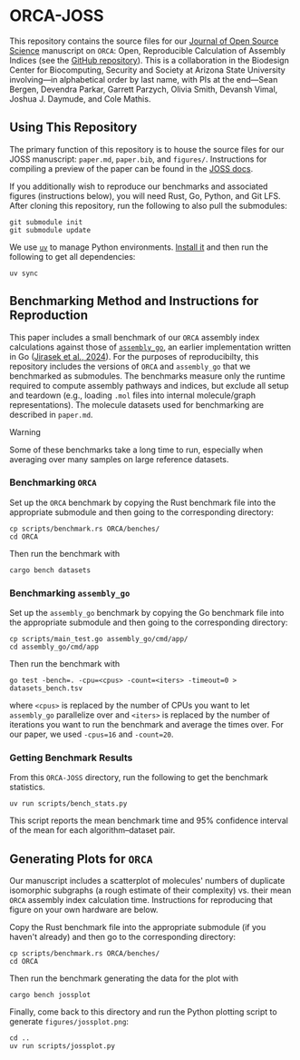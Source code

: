 # ORCA-JOSS

This repository contains the source files for our [Journal of Open Source Science](https://joss.theoj.org/) manuscript on `ORCA`: Open, Reproducible Calculation of Assembly Indices (see the [GitHub repository](https://github.com/DaymudeLab/ORCA)).
This is a collaboration in the Biodesign Center for Biocomputing, Security and Society at Arizona State University involving&mdash;in alphabetical order by last name, with PIs at the end&mdash;Sean Bergen, Devendra Parkar, Garrett Parzych, Olivia Smith, Devansh Vimal, Joshua J. Daymude, and Cole Mathis.


## Using This Repository

The primary function of this repository is to house the source files for our JOSS manuscript: `paper.md`, `paper.bib`, and `figures/`.
Instructions for compiling a preview of the paper can be found in the [JOSS docs](https://joss.readthedocs.io/en/latest/paper.html#locally).

If you additionally wish to reproduce our benchmarks and associated figures (instructions below), you will need Rust, Go, Python, and Git LFS.
After cloning this repository, run the following to also pull the submodules:

```shell
git submodule init
git submodule update
```

We use [`uv`](https://docs.astral.sh/uv/) to manage Python environments.
[Install it](https://docs.astral.sh/uv/getting-started/installation/) and then run the following to get all dependencies:

```shell
uv sync
```


## Benchmarking Method and Instructions for Reproduction

This paper includes a small benchmark of our `ORCA` assembly index calculations against those of [`assembly_go`](https://github.com/croningp/assembly_go), an earlier implementation written in Go ([Jirasek et al., 2024](https://doi.org/10.1021/acscentsci.4c00120)).
For the purposes of reproducibilty, this repository includes the versions of `ORCA` and `assembly_go` that we benchmarked as submodules.
The benchmarks measure only the runtime required to compute assembly pathways and indices, but exclude all setup and teardown (e.g., loading `.mol` files into internal molecule/graph representations).
The molecule datasets used for benchmarking are described in `paper.md`.

> [!WARNING]
> Some of these benchmarks take a long time to run, especially when averaging over many samples on large reference datasets.


### Benchmarking `ORCA`

Set up the `ORCA` benchmark by copying the Rust benchmark file into the appropriate submodule and then going to the corresponding directory:

```shell
cp scripts/benchmark.rs ORCA/benches/
cd ORCA
```

Then run the benchmark with

```shell
cargo bench datasets
```


### Benchmarking `assembly_go`

Set up the `assembly_go` benchmark by copying the Go benchmark file into the appropriate submodule and then going to the corresponding directory:

```shell
cp scripts/main_test.go assembly_go/cmd/app/
cd assembly_go/cmd/app
```

Then run the benchmark with

```shell
go test -bench=. -cpu=<cpus> -count=<iters> -timeout=0 > datasets_bench.tsv
```

where `<cpus>` is replaced by the number of CPUs you want to let `assembly_go` parallelize over and `<iters>` is replaced by the number of iterations you want to run the benchmark and average the times over.
For our paper, we used `-cpus=16` and `-count=20`.


### Getting Benchmark Results

From this `ORCA-JOSS` directory, run the following to get the benchmark statistics.

```
uv run scripts/bench_stats.py
```

This script reports the mean benchmark time and 95% confidence interval of the mean for each algorithm&ndash;dataset pair.


## Generating Plots for `ORCA`

Our manuscript includes a scatterplot of molecules' numbers of duplicate isomorphic subgraphs (a rough estimate of their complexity) vs. their mean `ORCA` assembly index calculation time.
Instructions for reproducing that figure on your own hardware are below.

Copy the Rust benchmark file into the appropriate submodule (if you haven't already) and then go to the corresponding directory:

```shell
cp scripts/benchmark.rs ORCA/benches/
cd ORCA
```

Then run the benchmark generating the data for the plot with

```shell
cargo bench jossplot
```

Finally, come back to this directory and run the Python plotting script to generate `figures/jossplot.png`:

```shell
cd ..
uv run scripts/jossplot.py
```
